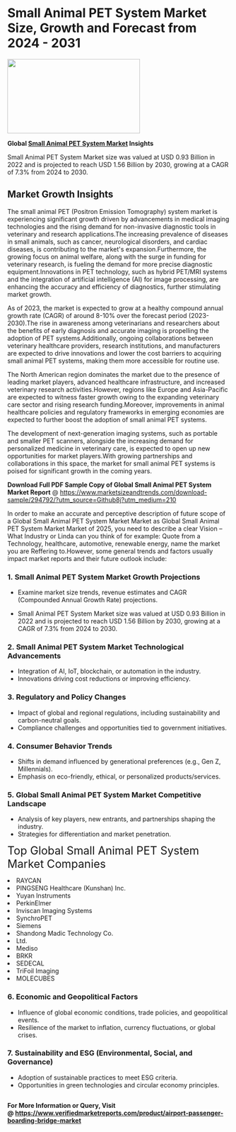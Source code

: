 <H1>Small Animal PET System Market Size, Growth and Forecast from 2024 - 2031</H1><img class="aligncenter size-medium wp-image-584254" src="https://thirdeyenews.in/wp-content/uploads/2024/09/Global-Market-Research-300x168.jpeg" alt="" width="300" height="168" /><p><strong>Global&nbsp;<a href="https://www.marketsizeandtrends.com/download-sample/294792/?utm_source=Github8j?utm_medium=210">Small Animal PET System Market</a> Insights</strong></p><p>Small Animal PET System Market size was valued at USD 0.93 Billion in 2022 and is projected to reach USD 1.56 Billion by 2030, growing at a CAGR of 7.3% from 2024 to 2030.</p><p><h2>Market Growth Insights</h2> The small animal PET (Positron Emission Tomography) system market is experiencing significant growth driven by advancements in medical imaging technologies and the rising demand for non-invasive diagnostic tools in veterinary and research applications.The increasing prevalence of diseases in small animals, such as cancer, neurological disorders, and cardiac diseases, is contributing to the market's expansion.Furthermore, the growing focus on animal welfare, along with the surge in funding for veterinary research, is fueling the demand for more precise diagnostic equipment.Innovations in PET technology, such as hybrid PET/MRI systems and the integration of artificial intelligence (AI) for image processing, are enhancing the accuracy and efficiency of diagnostics, further stimulating market growth. <p>As of 2023, the market is expected to grow at a healthy compound annual growth rate (CAGR) of around 8-10% over the forecast period (2023-2030).The rise in awareness among veterinarians and researchers about the benefits of early diagnosis and accurate imaging is propelling the adoption of PET systems.Additionally, ongoing collaborations between veterinary healthcare providers, research institutions, and manufacturers are expected to drive innovations and lower the cost barriers to acquiring small animal PET systems, making them more accessible for routine use.</p> <p>The North American region dominates the market due to the presence of leading market players, advanced healthcare infrastructure, and increased veterinary research activities.However, regions like Europe and Asia-Pacific are expected to witness faster growth owing to the expanding veterinary care sector and rising research funding.Moreover, improvements in animal healthcare policies and regulatory frameworks in emerging economies are expected to further boost the adoption of small animal PET systems.</p> <p>The development of next-generation imaging systems, such as portable and smaller PET scanners, alongside the increasing demand for personalized medicine in veterinary care, is expected to open up new opportunities for market players.With growing partnerships and collaborations in this space, the market for small animal PET systems is poised for significant growth in the coming years.</p> </p><p><span class=""><strong>Download Full PDF Sample Copy of Global Small Animal PET System Market Report</strong> @ <a href="https://www.marketsizeandtrends.com/download-sample/294792/?utm_source=Github8j?utm_medium=210" target="_blank">https://www.marketsizeandtrends.com/download-sample/294792/?utm_source=Github8j?utm_medium=210</a></span></p><p>In order to make an accurate and perceptive description of future scope of a Global&nbsp;Small Animal PET System Market Market as Global&nbsp;Small Animal PET System Market Market of 2025, you need to describe a clear Vision &ndash; What Industry or Linda can you think of for example: Quote from a Technology, healthcare, automotive, renewable energy, name the market you are Reffering to.However, some general trends and factors usually impact market reports and their future outlook include:</p><h3>1.&nbsp;<strong>Small Animal PET System Market Growth Projections</strong></h3><ul><li>Examine market size trends, revenue estimates and CAGR (Compounded Annual Growth Rate) projections.</li><li><p>Small Animal PET System Market size was valued at USD 0.93 Billion in 2022 and is projected to reach USD 1.56 Billion by 2030, growing at a CAGR of 7.3% from 2024 to 2030.</p></li></ul><h3>2.&nbsp;<strong>Small Animal PET System Market Technological Advancements</strong></h3><ul><li>Integration of AI, IoT, blockchain, or automation in the industry.</li><li>Innovations driving cost reductions or improving efficiency.</li></ul><h3>3.&nbsp;<strong>Regulatory and Policy Changes</strong></h3><ul><li>Impact of global and regional regulations, including sustainability and carbon-neutral goals.</li><li>Compliance challenges and opportunities tied to government initiatives.</li></ul><h3>4.&nbsp;<strong>Consumer Behavior Trends</strong></h3><ul><li>Shifts in demand influenced by generational preferences (e.g., Gen Z, Millennials).</li><li>Emphasis on eco-friendly, ethical, or personalized products/services.</li></ul><h3>5.&nbsp;<strong>Global Small Animal PET System Market Competitive Landscape</strong></h3><ul><li>Analysis of key players, new entrants, and partnerships shaping the industry.</li><li>Strategies for differentiation and market penetration.</li></ul><p data-pm-slice="1 1 []"><span style="color: inherit; font-family: inherit; font-size: 25px;">Top Global Small Animal PET System Market Companies</span></p><div class="" data-test-id=""><p><li>RAYCAN</li><li> PINGSENG Healthcare (Kunshan) Inc.</li><li> Yuyan Instruments</li><li> PerkinElmer</li><li> Inviscan Imaging Systems</li><li> SynchroPET</li><li> Siemens</li><li> Shandong Madic Technology Co.</li><li> Ltd.</li><li> Mediso</li><li> BRKR</li><li> SEDECAL</li><li> TriFoil Imaging</li><li> MOLECUBES</li></p></div><h3>6.&nbsp;<strong>Economic and Geopolitical Factors</strong></h3><ul><li>Influence of global economic conditions, trade policies, and geopolitical events.</li><li>Resilience of the market to inflation, currency fluctuations, or global crises.</li></ul><h3>7.&nbsp;<strong>Sustainability and ESG (Environmental, Social, and Governance)</strong></h3><ul><li>Adoption of sustainable practices to meet ESG criteria.</li><li>Opportunities in green technologies and circular economy principles.</li></ul><h2><strong style="font-size: 14px;">For More Information or Query, Visit @&nbsp;</strong><a style="background-color: #ffffff; font-size: 14px;" href="https://www.marketsizeandtrends.com/report/small-animal-pet-system-market/" target="_blank">https://www.verifiedmarketreports.com/product/airport-passenger-boarding-bridge-market</a></h2>